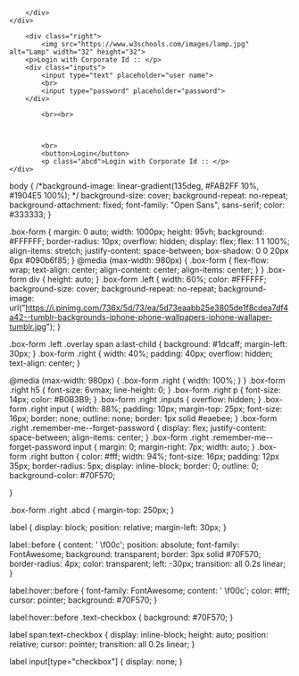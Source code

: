 <!DOCTYPE html>
<html lang="en" >
<head>
  <meta charset="UTF-8">
  <title>Login Page in HTML with CSS Code Example</title>
  <link href="https://fonts.googleapis.com/css?family=Open+Sans" rel="stylesheet">


<link href="https://maxcdn.bootstrapcdn.com/font-awesome/4.7.0/css/font-awesome.min.css" rel="stylesheet" integrity="sha384-wvfXpqpZZVQGK6TAh5PVlGOfQNHSoD2xbE+QkPxCAFlNEevoEH3Sl0sibVcOQVnN" crossorigin="anonymous"><link rel="stylesheet" href="./style.css">

</head>
<body>
<!-- partial:index.partial.html -->
<div class="box-form">
	<div class="left">
		<div class="overlay">		
		
		</div>
	</div>
	
		<div class="right">
			<img src="https://www.w3schools.com/images/lamp.jpg" alt="Lamp" width="32" height="32">
		<p>Login with Corporate Id :: </p>
		<div class="inputs">
			<input type="text" placeholder="user name">
			<br>
			<input type="password" placeholder="password">
		</div>
			
			<br><br>
			
		
			
			<br>
			<button>Login</button>
			<p class="abcd">Login with Corporate Id :: </p>	
	</div>
	
	
</div>
<!-- partial -->
  
</body>
</html>



body {
  /*background-image: linear-gradient(135deg, #FAB2FF 10%, #1904E5 100%); */
  background-size: cover;
  background-repeat: no-repeat;
  background-attachment: fixed;
  font-family: "Open Sans", sans-serif;
  color: #333333;
}

.box-form {
  margin: 0 auto;
  width: 1000px;
  height: 95vh;
  background: #FFFFFF;
  border-radius: 10px;
  overflow: hidden;
  display: flex;
  flex: 1 1 100%;
  align-items: stretch;
  justify-content: space-between;
  box-shadow: 0 0 20px 6px #090b6f85;
}
@media (max-width: 980px) {
  .box-form {
    flex-flow: wrap;
    text-align: center;
    align-content: center;
    align-items: center;
  }
}
.box-form div {
  height: auto;
}
.box-form .left {
  width: 60%;
  color: #FFFFFF;
  background-size: cover;
  background-repeat: no-repeat;
  background-image: url("https://i.pinimg.com/736x/5d/73/ea/5d73eaabb25e3805de1f8cdea7df4a42--tumblr-backgrounds-iphone-phone-wallpapers-iphone-wallaper-tumblr.jpg");
 }

 
.box-form .left .overlay span a:last-child {
  background: #1dcaff;
  margin-left: 30px;
}
.box-form .right {
  width: 40%;
  padding: 40px;
  overflow: hidden;
  text-align: center;
}

@media (max-width: 980px) {
  .box-form .right {
    width: 100%;
  }
}
.box-form .right h5 {
  font-size: 6vmax;
  line-height: 0;
}
.box-form .right p {
  font-size: 14px;
  color: #B0B3B9;
}
.box-form .right .inputs {
  overflow: hidden;
}
.box-form .right input {
  width: 88%;
  padding: 10px;
  margin-top: 25px;
  font-size: 16px;
  border: none;
  outline: none;
  border: 1px solid #eaebee;
}
.box-form .right .remember-me--forget-password {
  display: flex;
  justify-content: space-between;
  align-items: center;
}
.box-form .right .remember-me--forget-password input {
  margin: 0;
  margin-right: 7px;
  width: auto;
}
.box-form .right button {
  color: #fff;
  width: 94%;
  font-size: 16px;
  padding: 12px 35px;
  border-radius: 5px;
  display: inline-block;
  border: 0;
  outline: 0;
  background-color: #70F570;
  
 
}

.box-form .right .abcd {
    margin-top: 250px;
}

label {
  display: block;
  position: relative;
  margin-left: 30px;
}

label::before {
  content: ' \f00c';
  position: absolute;
  font-family: FontAwesome;
  background: transparent;
  border: 3px solid #70F570;
  border-radius: 4px;
  color: transparent;
  left: -30px;
  transition: all 0.2s linear;
}

label:hover::before {
  font-family: FontAwesome;
  content: ' \f00c';
  color: #fff;
  cursor: pointer;
  background: #70F570;
}

label:hover::before .text-checkbox {
  background: #70F570;
}

label span.text-checkbox {
  display: inline-block;
  height: auto;
  position: relative;
  cursor: pointer;
  transition: all 0.2s linear;
}

label input[type="checkbox"] {
  display: none;
}
